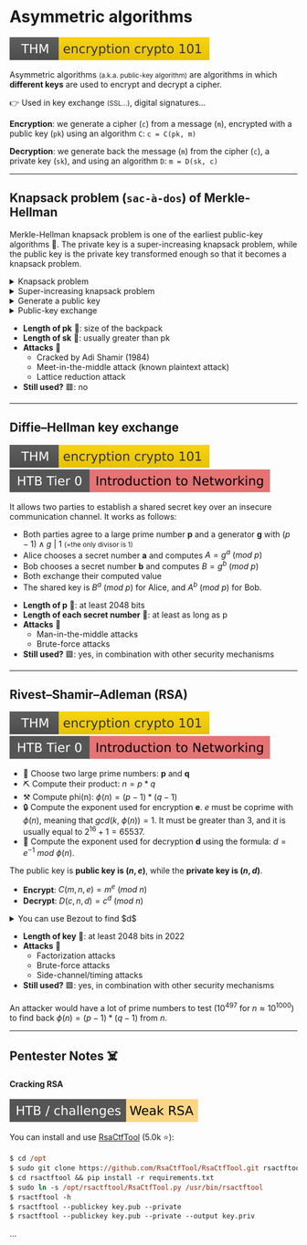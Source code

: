 # Asymmetric algorithms

[![encryptioncrypto101](../../../_badges/thm/encryptioncrypto101.svg)](https://tryhackme.com/room/encryptioncrypto101)

<div class="row row-cols-lg-2"><div>

Asymmetric algorithms <small>(a.k.a. public-key algorithm)</small> are algorithms in which **different keys** are used to encrypt and decrypt a cipher.

👉 Used in key exchange <small>(SSL...)</small>, digital signatures...
</div><div>

**Encryption**: we generate a cipher (`c`) from a message (`m`), encrypted with a public key (`pk`) using an algorithm `C`: `c = C(pk, m)`

**Decryption**: we generate back the message (`m`) from the cipher (`c`), a private key (`sk`), and using an algorithm `D`: `m = D(sk, c)`
</div></div>

<hr class="sep-both">

## Knapsack problem (`sac-à-dos`) of Merkle-Hellman

<div class="row row-cols-lg-2"><div>

Merkle-Hellman knapsack problem is one of the earliest public-key algorithms 🐣. The private key is a super-increasing knapsack problem, while the public key is the private key transformed enough so that it becomes a knapsack problem.

<details class="details-n">
<summary>Knapsack problem</summary>

The most well-known bag/knapsack problem is the **0-1 knapsack problem**. You got a "bag/Knapsack" of numbers <small>(ex: 23, 5, 11, 2, 55)</small>. Your message is made of `0`, and `1`, and using this method `1` means you picked something from the bag, `0` means you didn't. Then, make the sum of the numbers you picked in the bag to create the **cipher**. Note that you **will have to split the message into groups** having the size of the knapsack.

* **Knapsack**: $2, 5, 11, 23, 55$ (up to you, size=6)
* **Message**: $1100111001 = 11001\ 10001$ (group of 6)
* **Cipher**
    * $2 + 5 + 0 + 0 + 55 = 62$ (first group)
    * $2 + 0 + 0 + 0 + 55 = 57$ (second group)
* **Cipher text**: $62, 57$
</details>

<details class="details-n"> 
<summary>Super-increasing knapsack problem</summary>

An easy knapsack problem is the **super-increasing knapsack problem**, in which every next entry of the bag is greater than the sum of the previous terms. It makes it easy to decipher the message without the key, as if the cipher is greater than or equal to the current greatest value of the knapsack, then it is inside the knapsack of the message.

* **Knapsack**: $2, 5, 11, 23, 55$
* **Cipher**: 62
* Decipher
    * $62 \ge 55$ ? yes, then 55 is in.
    * $7 \ge 23$ ? no, then 23 is not in
    * $7 \ge 11$ ? no, then 11 is not in.
    * $7 \ge 5$ ? yes, then 5 is in.
    * $2 \ge 2$ ? yes, then 2 is in.
* **Result**: 11001
</details>

<details class="details-n">
<summary>Generate a public key</summary>

We will pick a value $N$ greater than the sum of the values in the Knapsack, and a number $W$, so that $N \wedge W|1$ (=no common divisor aside 1).

* We are picking $N=113$, $W=27$
* We calculated $W^{-1} = 67\ (\text{mod}\ 113)$
* **Knapsack** (public key)
    * We are multiplying the private key by $W$, modulus $N$
    * Ex: $27 * 2 = 54\ (\text{mod}\ 113)$
    * $((2, 5, 11, 23, 55) * W)\ mod\ N = 54, 22, 71, 56, 16$
    * Public key: $(54, 22, 71, 56, 16)$
</details>

<details class="details-n">
<summary>Public-key exchange</summary>

* **A** is generating a private-key using the super-increasing knapsack ($(2, 5, 11, 23, 55)$)
* **A** is generating a public key $(54, 22, 71, 56, 16)$, using a $N=113$, and $W=27$ that **B** knows
* **A** encrypt a message using the public key, and send the cipher text to **B**
    * $54 + 22 + 0 + 0 + 16 = 92$ (first group)
    * $54 + 0 + 0 + 0 + 16 = 70$ (second group)
    * **Cipher text**: $92, 70$
* **B** generate the private-key using the public key, and both $W$, and $N$
    * We are multiplying the public key by $W^{-1}$, modulus $N$
    * We get the private key: $2, 5, 11, 23, 55$
* **B** decrypt the message
    * We multiply the message by $W^{-1}$, modulus $N$
    * We get $62$, and $57$
    * We solve them using the super-increasing knapsack problem
    * The message was: $1100110001$
</details>
</div><div class="align-self-center">

* **Length of pk** 🌻: size of the backpack
* **Length of sk** 🦄: usually greater than pk
* **Attacks** 🧨
  * Cracked by Adi Shamir (1984)
  * Meet-in-the-middle attack (known plaintext attack)
  * Lattice reduction attack
* **Still used?** 🟥: no
</div></div>

<hr class="sep-both">

## Diffie–Hellman key exchange

[![encryptioncrypto101](../../../_badges/thm/encryptioncrypto101.svg)](https://tryhackme.com/room/encryptioncrypto101)
[![introductiontonetworking](../../../../cybersecurity/_badges/htb/introductiontonetworking.svg)](https://academy.hackthebox.com/course/preview/introduction-to-networking)

<div class="row row-cols-lg-2"><div>

It allows two parties to establish a shared secret key over an insecure communication channel. It works as follows:

* Both parties agree to a large prime number **p** and a generator **g** with $(p-1) \wedge g\ |\ 1$ <small>(=the only divisor is 1)</small>
* Alice chooses a secret number **a** and computes $A = g^a\ (mod\ p)$
* Bob chooses a secret number **b** and computes $B = g^b\ (mod\ p)$
* Both exchange their computed value
* The shared key is $B^a\ (mod\ p)$ for Alice, and $A^b\ (mod\ p)$ for Bob.
</div><div>

* **Length of p** 🌻: at least 2048 bits
* **Length of each secret number** 🦄: at least as long as p
* **Attacks** 🧨
    * Man-in-the-middle attacks
    * Brute-force attacks
* **Still used?** 🟩: yes, in combination with other security mechanisms
</div></div>

<hr class="sep-both">

## Rivest–Shamir–Adleman (RSA)

[![encryptioncrypto101](../../../_badges/thm/encryptioncrypto101.svg)](https://tryhackme.com/room/encryptioncrypto101)
[![introductiontonetworking](../../../../cybersecurity/_badges/htb/introductiontonetworking.svg)](https://academy.hackthebox.com/course/preview/introduction-to-networking)

<div class="row row-cols-lg-2"><div>

* 🔨 Choose two large prime numbers: **p** and **q**
* ⛏️ Compute their product: $n = p * q$
* ⚒️ Compute phi(n): $\phi(n) = (p-1) * (q-1)$
* 🔒 Compute the exponent used for encryption **e**. $e$ must be coprime with $\phi(n)$, meaning that $gcd(k,\ \phi(n)) = 1$. It must be greater than 3, and it is usually equal to $2^{16}+1=65537$.
* 🔑 Compute the exponent used for decryption **d** using the formula: $d = e^{−1}\ mod\ \phi(n)$.

The public key is **public key is $(n,e)$**, while the **private key is $(n,d)$**.

* **Encrypt**: $C(m, n, e) = m^e\ (mod\ n)$
* **Decrypt**: $D(c, n, d) = c^d\ (mod\ n)$
</div><div>

<details class="details-n">
<summary>You can use Bezout to find $d$</summary>

You can use Bézout on $\phi(n)$, and $e$, to find $d$.

* Solve $B(k,\ \phi(n)) = e * u + phi(n) * v = 1$
* $d = u$

<details class="details-n">
<summary>Example: RSA(n=35, e=7)</summary>

* $35 = 5 * 7$, $p=5$, $q=7$
* $\phi(N) = (5-1) * (7-1) = 24$
* $B(7, 24) = 7 * u + 24 * v = 1$
  * One solution: $u=7$, $v=-2$
* **Encrypt**
  * (2) $2^7 \mod 35 = 23$
  * (3) $3^7 \mod 35 = 17$
  * (4) $4^7 \mod 35 = 4$
* **Decrypt**
  * (23) $23^7 \mod 35 = 2$
  * (17) $17^7 \mod 35 = 3$
  * (4) $4^7 \mod 35 = 4$
</details>
</details>

* **Length of key** 🦄: at least 2048 bits in 2022
* **Attacks** 🧨
    * Factorization attacks
    * Brute-force attacks
    * Side-channel/timing attacks
* **Still used?** 🟩: yes, in combination with other security mechanisms

An attacker would have a lot of prime numbers to test ($10^{497}$ for $n \approx 10^{1000}$) to find back $\phi(n) = (p-1) * (q-1)$ from $n$.
</div></div>

<hr class="sep-both">

## Pentester Notes ☠️

<div class="row row-cols-lg-2"><div>

#### Cracking RSA

[![weak_rsa](../../../_badges/htb-c/weak_rsa.svg)](https://app.hackthebox.com/challenges/Weak%20RSA)

You can install and use [RsaCtfTool](https://github.com/RsaCtfTool/RsaCtfTool) (5.0k ⭐):

```ps
$ cd /opt
$ sudo git clone https://github.com/RsaCtfTool/RsaCtfTool.git rsactftool
$ cd rsactftool && pip install -r requirements.txt
$ sudo ln -s /opt/rsactftool/RsaCtfTool.py /usr/bin/rsactftool
$ rsactftool -h
$ rsactftool --publickey key.pub --private
$ rsactftool --publickey key.pub --private --output key.priv
```
</div><div>

...
</div></div>